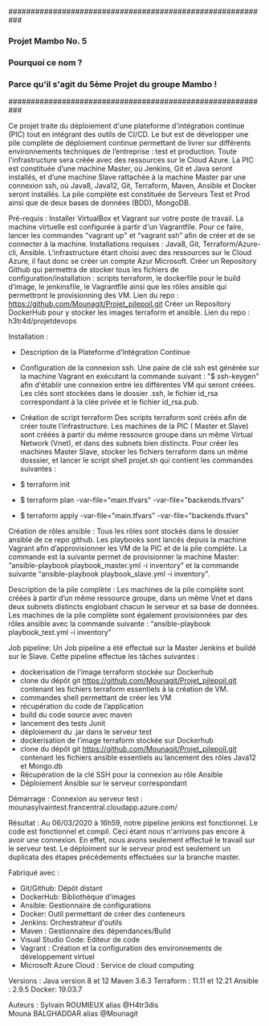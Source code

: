 ###########################################################
###                   Projet Mambo No. 5                ###
###                    Pourquoi ce nom ?                ###
### Parce qu'il s'agit du 5ème Projet du groupe Mambo ! ###
###########################################################

Ce projet traite du déploiement d'une plateforme d'intégration continue (PIC) tout en intégrant des outils de CI/CD. Le but est de développer une pile complète de déploiement continue permettant de livrer sur différents environnements techniques de l’entreprise : test et production.
Toute l'infrastructure sera créée avec des ressources sur le Cloud Azure.
La PIC est constituée d’une machine Master, où Jenkins, Git et Java seront installés, et d’une machine Slave rattachée à la machine Master par une connexion ssh, où Java8, Java12, Git, Terraform, Maven, Ansible et Docker seront installés.
La pile complète est constituée de Serveurs Test et Prod ainsi que de deux bases de données (BDD), MongoDB.

Pré-requis :
Installer VirtualBox et Vagrant sur votre poste de travail.
La machine virtuelle est configurée à partir d'un Vagrantfile.
Pour ce faire, lancer les commandes "vagrant up" et “vagrant ssh” afin de créer et de se connecter à la machine.
Installations requises : Java8, Git, Terraform/Azure-cli, Ansible.
L’infrastructure étant choisi avec des ressources sur le Cloud Azure, il faut donc se créer un compte Azur Microsoft.
Créer un Repository Github qui permettra de stocker tous les fichiers de configuration/installation : scripts terraform, le dockerfile pour le build d’image, le jenkinsfile, le Vagrantfile ainsi que les rôles ansible qui permettront le provisionning des VM.
Lien du repo : https://github.com/Mounagit/Projet_pilepoil.git
Créer un Repository DockerHub pour y stocker les images terraform et ansible.
Lien du repo : h3tr4d/projetdevops


Installation :
- Description de la Plateforme d’Intégration Continue

- Configuration de la connexion ssh.
Une paire de clé ssh est générée sur la machine Vagrant en exécutant la commande suivant : "$ ssh-keygen" afin d'établir une connexion entre les différentes VM qui seront créées. Les clés sont stockées dans le dossier .ssh, le fichier id_rsa correspondant à la clée privée et le fichier id_rsa.pub.
- Création de script terraform
Des scripts terraform sont créés afin de créer toute l’infrastructure. Les machines de la PIC ( Master et Slave) sont créées à partir du même ressource groupe dans un même Virtual Network (Vnet), et dans des subnets bien distincts. 
Pour créer les machines Master Slave, stocker les fichiers terraform dans un même dosssier, et lancer le script shell projet.sh qui contient les commandes suivantes :
 - $ terraform init
 - $ terraform plan -var-file="main.tfvars" -var-file="backends.tfvars"
 - $ terraform apply -var-file="main.tfvars" -var-file="backends.tfvars"
 
Création de rôles ansible :
Tous les rôles sont stockés dans le dossier ansible de ce repo github. Les playbooks sont lancés depuis la machine Vagrant afin d’approvisionner les VM de la PIC et de la pile complète. 
La commande est la suivante permet de provisionner la machine Master: “ansible-playbook playbook_master.yml -i inventory” et la commande suivante “ansible-playbook playbook_slave.yml -i inventory”.

Description de la pile complète :
Les machines de la pile complète sont créées à partir d’un même ressource groupe, dans un même Vnet et dans deux subnets distincts englobant chacun le serveur et sa base de données.  Les machines de la pile complète sont également provisionnées par des rôles ansible avec la commande suivante : “ansible-playbook playbook_test.yml -i inventory”

Job pipeline: 
Un Job pipeline a été effectué sur la Master Jenkins et buildé sur le Slave.
Cette pipeline effectue les tâches suivantes :
- dockerisation de l’image terraform stockée sur Dockerhub
- clone du dépôt git https://github.com/Mounagit/Projet_pilepoil.git contenant les fichiers terraform essentiels à la création de VM. 
- commandes shell permettant de créer les VM 
- récupération du code de l’application
- build du code source avec maven 
- lancement des tests Junit
- déploiement du .jar dans le serveur test
- dockerisation de l’image terraform stockée sur Dockerhub
- clone du dépôt git https://github.com/Mounagit/Projet_pilepoil.git contenant les fichiers ansible essentiels au lancement des rôles Java12 et Mongo.db
- Récupération de la clé SSH pour la connexion au rôle Ansible
- Déploiement Ansible sur le serveur correspondant

Démarrage :
Connexion au serveur test : mounasylvaintest.francentral.cloudapp.azure.com/

Résultat :
Au 06/03/2020 à 16h59, notre pipeline jenkins est fonctionnel. Le code est fonctionnel et compil. Ceci étant nous n'arrivons pas encore à avoir une connexion. En effet, nous avons seulement effectué le travail sur le serveur test. Le déploiment sur le serveur prod est seulement un duplicata des étapes précédements effectuées sur la branche master.

Fabriqué avec :
- Git/Github: Dépôt distant
- DockerHub: Bibliothèque d'images
- Ansible: Gestionnaire de configurations
- Docker: Outil permettant de créer des conteneurs
- Jenkins: Orchestrateur d'outils
- Maven : Gestionnaire des dépendances/Build
- Visual Studio Code: Editeur de code
- Vagrant : Création et la configuration des environnements de développement virtuel
- Microsoft Azure Cloud : Service de cloud computing 


Versions :
Java version 8 et 12
Maven 3.6.3
Terraform : 11.11 et 12.21
Ansible : 2.9.5
Docker: 19.03.7


Auteurs :
Sylvain ROUMIEUX alias @H4tr3dis   
Mouna BALGHADDAR alias @Mounagit
